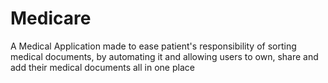 
 # Medicare
 
A Medical Application made to ease patient's responsibility of sorting medical documents, by automating it and allowing users to own, share and add their medical documents all in one place
